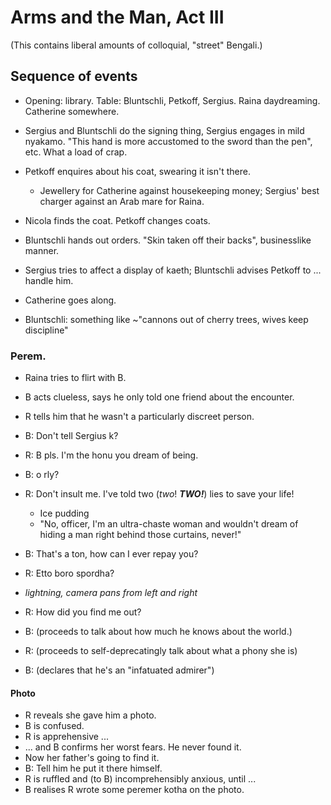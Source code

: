 Arms and the Man, Act III
==

(This contains liberal amounts of colloquial, "street" Bengali.)

## Sequence of events

* Opening: library. Table: Bluntschli, Petkoff, Sergius. Raina daydreaming. Catherine somewhere.

* Sergius and Bluntschli do the signing thing, Sergius engages in mild nyakamo. "This hand is more accustomed to the sword than the pen", etc. What a load of crap.
* Petkoff enquires about his coat, swearing it isn't there. 
  * Jewellery for Catherine against housekeeping money; Sergius' best charger against an Arab mare for Raina.
* Nicola finds the coat. Petkoff changes coats.

* Bluntschli hands out orders. "Skin taken off their backs", businesslike manner.
* Sergius tries to affect a display of kaeth; Bluntschli advises Petkoff to ... handle him.
* Catherine goes along.
* Bluntschli: something like ~"cannons out of cherry trees, wives keep discipline"

### Perem.

* Raina tries to flirt with B.
* B acts clueless, says he only told one friend about the encounter.
* R tells him that he wasn't a particularly discreet person.
* B: Don't tell Sergius k?
* R: B pls. I'm the honu you dream of being.
* B: o rly?
* R: Don't insult me. I've told two (*two*! ***TWO!***) lies to save your life!
  * Ice pudding
  * "No, officer, I'm an ultra-chaste woman and wouldn't dream of hiding a man right behind those curtains, never!"
* B: That's a ton, how can I ever repay you?
* R: Etto boro spordha?

* *lightning, camera pans from left and right*

* R: How did you find me out?
* B: (proceeds to talk about how much he knows about the world.)
* R: (proceeds to self-deprecatingly talk about what a phony she is)
* B: (declares that he's an "infatuated admirer")

#### Photo
* R reveals she gave him a photo.
* B is confused.
* R is apprehensive ...
* ... and B confirms her worst fears. He never found it.
* Now her father's going to find it. 
* B: Tell him he put it there himself.
* R is ruffled and (to B) incomprehensibly anxious, until ...
* B realises R wrote some peremer kotha on the photo.
